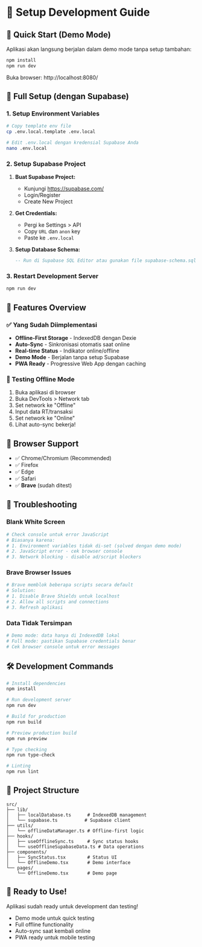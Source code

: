 # 🔧 Setup Development Guide

## 🚀 Quick Start (Demo Mode)

Aplikasi akan langsung berjalan dalam demo mode tanpa setup tambahan:

```bash
npm install
npm run dev
```

Buka browser: http://localhost:8080/

## 🌟 Full Setup (dengan Supabase)

### 1. Setup Environment Variables

```bash
# Copy template env file
cp .env.local.template .env.local

# Edit .env.local dengan kredensial Supabase Anda
nano .env.local
```

### 2. Setup Supabase Project

1. **Buat Supabase Project:**
   - Kunjungi https://supabase.com/
   - Login/Register
   - Create New Project

2. **Get Credentials:**
   - Pergi ke Settings > API
   - Copy `URL` dan `anon` key
   - Paste ke `.env.local`

3. **Setup Database Schema:**
   ```sql
   -- Run di Supabase SQL Editor atau gunakan file supabase-schema.sql
   ```

### 3. Restart Development Server

```bash
npm run dev
```

## 🎯 Features Overview

### ✅ Yang Sudah Diimplementasi

- **Offline-First Storage** - IndexedDB dengan Dexie
- **Auto-Sync** - Sinkronisasi otomatis saat online
- **Real-time Status** - Indikator online/offline
- **Demo Mode** - Berjalan tanpa setup Supabase
- **PWA Ready** - Progressive Web App dengan caching

### 🔧 Testing Offline Mode

1. Buka aplikasi di browser
2. Buka DevTools > Network tab
3. Set network ke "Offline"
4. Input data RT/transaksi
5. Set network ke "Online"
6. Lihat auto-sync bekerja!

## 📱 Browser Support

- ✅ Chrome/Chromium (Recommended)
- ✅ Firefox
- ✅ Edge
- ✅ Safari
- ✅ **Brave** (sudah ditest)

## 🐛 Troubleshooting

### Blank White Screen
```bash
# Check console untuk error JavaScript
# Biasanya karena:
# 1. Environment variables tidak di-set (solved dengan demo mode)
# 2. JavaScript error - cek browser console
# 3. Network blocking - disable ad/script blockers
```

### Brave Browser Issues
```bash
# Brave memblok beberapa scripts secara default
# Solution:
# 1. Disable Brave Shields untuk localhost
# 2. Allow all scripts and connections
# 3. Refresh aplikasi
```

### Data Tidak Tersimpan
```bash
# Demo mode: data hanya di IndexedDB lokal
# Full mode: pastikan Supabase credentials benar
# Cek browser console untuk error messages
```

## 🛠️ Development Commands

```bash
# Install dependencies
npm install

# Run development server
npm run dev

# Build for production
npm run build

# Preview production build
npm run preview

# Type checking
npm run type-check

# Linting
npm run lint
```

## 📁 Project Structure

```
src/
├── lib/
│   ├── localDatabase.ts      # IndexedDB management
│   └── supabase.ts          # Supabase client
├── utils/
│   └── offlineDataManager.ts # Offline-first logic
├── hooks/
│   ├── useOfflineSync.ts     # Sync status hooks
│   └── useOfflineSupabaseData.ts # Data operations
├── components/
│   ├── SyncStatus.tsx        # Status UI
│   └── OfflineDemo.tsx       # Demo interface
└── pages/
    └── OfflineDemo.tsx       # Demo page
```

## 🎉 Ready to Use!

Aplikasi sudah ready untuk development dan testing! 

- Demo mode untuk quick testing
- Full offline functionality 
- Auto-sync saat kembali online
- PWA ready untuk mobile testing
